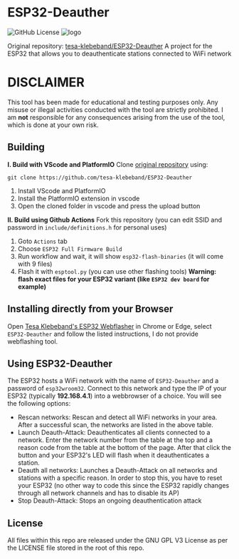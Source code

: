 # ESP32-Deauther
![GitHub License](https://img.shields.io/github/license/tesa-klebeband/ESP32-Deauther)
![logo](https://github.com/user-attachments/assets/4e2ac65f-1b25-4a97-822a-6a91ca71b5be)

Original repository: [tesa-klebeband/ESP32-Deauther](https://github.com/tesa-klebeband/ESP32-Deauther)
A project for the ESP32 that allows you to deauthenticate stations connected to WiFi network
# DISCLAIMER
This tool has been made for educational and testing purposes only. Any misuse or illegal activities conducted with the tool are strictly prohibited. I am **not** responsible for any consequences arising from the use of the tool, which is done at your own risk.

## Building
**I. Build with VScode and PlatformIO**
Clone [original repository](https://github.com/tesa-klebeband/ESP32-Deauther) using:

`git clone https://github.com/tesa-klebeband/ESP32-Deauther`

1) Install VScode and PlatformIO
2) Install the PlatformIO extension in vscode
3) Open the cloned folder in vscode and press the upload button

**II. Build using Github Actions**
Fork this repository (you can edit SSID and password in `include/definitions.h` for personal uses)
1) Goto `Actions` tab
2) Choose `ESP32 Full Firmware Build`
3) Run workflow and wait, it will show `esp32-flash-binaries` (it will come with 9 files)
4) Flash it with `esptool.py` (you can use other flashing tools)
**Warning: flash exact files for your ESP32 variant (like `ESP32 dev board` for example)**

## Installing directly from your Browser
Open [Tesa Klebeband's ESP32 Webflasher](https://tesa-klebeband.github.io/ESP32-Webflasher) in Chrome or Edge, select `ESP32-Deauther` and follow the listed instructions, I do not provide webflashing tool.

## Using ESP32-Deauther
The ESP32 hosts a WiFi network with the name of `ESP32-Deauther` and a password of `esp32wroom32`. Connect to this network and type the IP of your ESP32 (typically **192.168.4.1**) into a webbrowser of a choice. You will see the following options:
* Rescan networks: Rescan and detect all WiFi networks in your area. After a successful scan, the networks are listed in the above table.
* Launch Deauth-Attack: Deauthenticates all clients connected to a network. Enter the network number from the table at the top and a reason code from the table at the bottom of the page. After that click the button and your ESP32's LED will flash when it deauthenticates a station.
* Deauth all networks: Launches a Deauth-Attack on all networks and stations with a specific reason. In order to stop this, you have to reset your ESP32 (no other way to code this since the ESP32 rapidly changes through all network channels and has to disable its AP)
* Stop Deauth-Attack: Stops an ongoing deauthentication attack
## License
All files within this repo are released under the GNU GPL V3 License as per the LICENSE file stored in the root of this repo.
